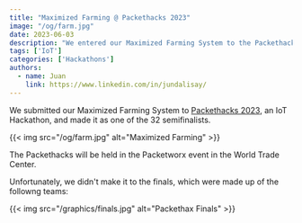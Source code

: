 ```yaml
---
title: "Maximized Farming @ Packethacks 2023"
image: "/og/farm.jpg"
date: 2023-06-03
description: "We entered our Maximized Farming System to the Packethacks 2023 contest"
tags: ['IoT']
categories: ['Hackathons']
authors:
  - name: Juan
    link: https://www.linkedin.com/in/jundalisay/
---
```




We submitted our Maximized Farming System to [Packethacks 2023](https://packethacks.info/), an IoT Hackathon, and made it as one of the 32 semifinalists.  

{{< img src="/og/farm.jpg" alt="Maximized Farming"  >}}


The Packethacks will be held in the Packetworx event in the World Trade Center.

Unfortunately, we didn't make it to the finals, which were made up of the followng teams:

{{< img src="/graphics/finals.jpg" alt="Packethax Finals"  >}}

